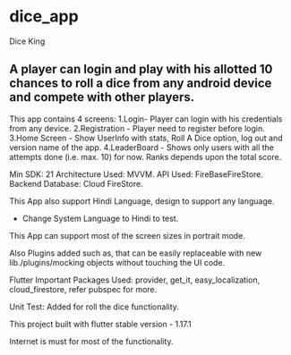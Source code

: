 # dice_app

Dice King

## A player can login and play with his allotted 10 chances to roll a dice from any android device and compete with other players.

This app contains 4 screens:
1.Login- Player can login with his credentials from any device.
2.Registration - Player need to register before login.
3.Home Screen - Show UserInfo with stats, Roll A Dice option, log out and version name of the app.
4.LeaderBoard - Shows only users with all the attempts done (i.e. max. 10) for now. Ranks depends upon the total score.

Min SDK: 21
Architecture Used: MVVM.
API Used: FireBaseFireStore.
Backend Database: Cloud FireStore.

This App also support Hindi Language, design to support any language.
- Change System Language to Hindi to test.

This App can support most of the screen sizes in portrait mode.

Also Plugins added such as, that can be easily replaceable with new lib./plugins/mocking objects without touching the UI code.

Flutter Important Packages Used: provider, get_it, easy_localization, cloud_firestore, refer pubspec for more.

Unit Test: Added for roll the dice functionality.

This project built with flutter stable version - 1.17.1

Internet is must for most of the functionality.
